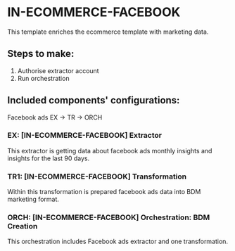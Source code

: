 # IN-ECOMMERCE-FACEBOOK

This template enriches the ecommerce template with marketing data.

## Steps to make:
1. Authorise extractor account
2. Run orchestration

## Included components' configurations:

Facebook ads EX -> TR -> ORCH


### EX: [IN-ECOMMERCE-FACEBOOK] Extractor

This extractor is getting data about facebook ads monthly insights and insights for the last 90 days.

### TR1: [IN-ECOMMERCE-FACEBOOK] Transformation

Within this transformation is prepared facebook ads data into BDM marketing format.

### ORCH: [IN-ECOMMERCE-FACEBOOK] Orchestration: BDM Creation

This orchestration includes Facebook ads extractor and one transformation.


